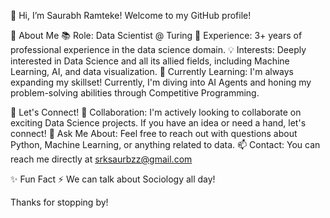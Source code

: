 👋 Hi, I’m Saurabh Ramteke!
Welcome to my GitHub profile! 

🚀 About Me
📚 Role: Data Scientist @ Turing
👀 Experience: 3+ years of professional experience in the data science domain.
💡 Interests: Deeply interested in Data Science and all its allied fields, including Machine Learning, AI, and data visualization.
🌱 Currently Learning: I'm always expanding my skillset! Currently, I'm diving into AI Agents and honing my problem-solving abilities through Competitive Programming.

🤝 Let's Connect!
💞️ Collaboration: I'm actively looking to collaborate on exciting Data Science projects. If you have an idea or need a hand, let's connect!
💬 Ask Me About: Feel free to reach out with questions about Python, Machine Learning, or anything related to data.
📫 Contact: You can reach me directly at srksaurbzz@gmail.com

✨ Fun Fact
⚡ We can talk about Sociology all day!

Thanks for stopping by!

